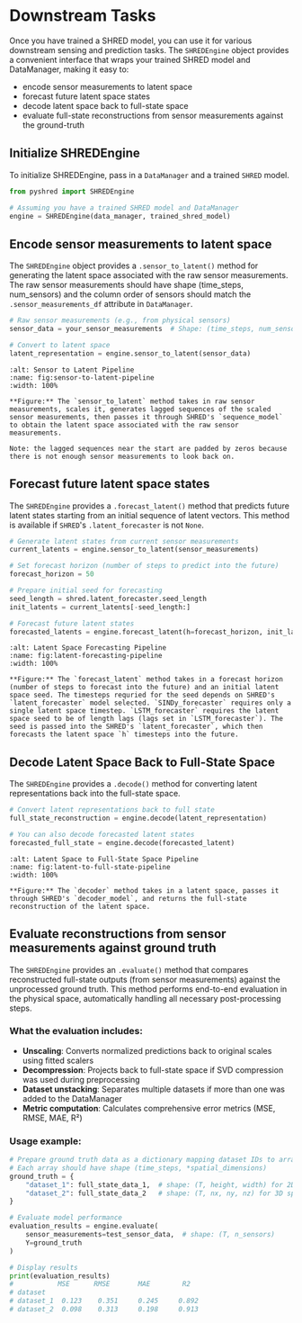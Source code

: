 # Downstream Tasks

Once you have trained a SHRED model, you can use it for various downstream sensing and prediction tasks. The `SHREDEngine` object provides a convenient interface that wraps your trained SHRED model and DataManager, making it easy to:

- encode sensor measurements to latent space
- forecast future latent space states
- decode latent space back to full-state space
- evaluate full-state reconstructions from sensor measurements against the ground-truth

## Initialize SHREDEngine

To initialize SHREDEngine, pass in a `DataManager` and a trained `SHRED` model.

```python
from pyshred import SHREDEngine

# Assuming you have a trained SHRED model and DataManager
engine = SHREDEngine(data_manager, trained_shred_model)
```

## Encode sensor measurements to latent space

The `SHREDEngine` object provides a `.sensor_to_latent()` method for generating the latent space associated with the raw sensor measurements.
The raw sensor measurements should have shape (time_steps, num_sensors) and the column order of sensors should match the `.sensor_measurements_df` attribute in `DataManager`.

```python
# Raw sensor measurements (e.g., from physical sensors)
sensor_data = your_sensor_measurements  # Shape: (time_steps, num_sensors)

# Convert to latent space
latent_representation = engine.sensor_to_latent(sensor_data)
```

```{figure} /_static/sensor_to_latent_figure.png
:alt: Sensor to Latent Pipeline
:name: fig:sensor-to-latent-pipeline
:width: 100%

**Figure:** The `sensor_to_latent` method takes in raw sensor measurements, scales it, generates lagged sequences of the scaled sensor measurements, then passes it through SHRED's `sequence_model` to obtain the latent space associated with the raw sensor measurements.

Note: the lagged sequences near the start are padded by zeros because there is not enough sensor measurements to look back on.
```

## Forecast future latent space states

The `SHREDEngine` provides a `.forecast_latent()` method that predicts future latent states starting from an initial sequence of latent vectors. This method is available if `SHRED`'s `.latent_forecaster` is not `None`.

```python
# Generate latent states from current sensor measurements
current_latents = engine.sensor_to_latent(sensor_measurements)

# Set forecast horizon (number of steps to predict into the future)
forecast_horizon = 50

# Prepare initial seed for forecasting
seed_length = shred.latent_forecaster.seed_length
init_latents = current_latents[-seed_length:]

# Forecast future latent states
forecasted_latents = engine.forecast_latent(h=forecast_horizon, init_latents=init_latents)
```

```{figure} /_static/forecast_latent_figure.png
:alt: Latent Space Forecasting Pipeline
:name: fig:latent-forecasting-pipeline
:width: 100%

**Figure:** The `forecast_latent` method takes in a forecast horizon (number of steps to forecast into the future) and an initial latent space seed. The timesteps requried for the seed depends on SHRED's `latent_forecaster` model selected. `SINDy_forecaster` requires only a single latent space timestep. `LSTM_forecaster` requires the latent space seed to be of length lags (lags set in `LSTM_forecaster`). The seed is passed into the SHRED's `latent_forecaster`, which then forecasts the latent space `h` timesteps into the future.
```

## Decode Latent Space Back to Full-State Space

The `SHREDEngine` provides a `.decode()` method for converting latent representations back into the full-state space.

```python
# Convert latent representations back to full state
full_state_reconstruction = engine.decode(latent_representation)

# You can also decode forecasted latent states
forecasted_full_state = engine.decode(forecasted_latent)
```

```{figure} /_static/decoder_figure.png
:alt: Latent Space to Full-State Space Pipeline
:name: fig:latent-to-full-state-pipeline
:width: 100%

**Figure:** The `decoder` method takes in a latent space, passes it through SHRED's `decoder_model`, and returns the full-state reconstruction of the latent space.
```

## Evaluate reconstructions from sensor measurements against ground truth

The `SHREDEngine` provides an `.evaluate()` method that compares reconstructed full-state outputs (from sensor measurements) against the unprocessed ground truth. This method performs end-to-end evaluation in the physical space, automatically handling all necessary post-processing steps.

### What the evaluation includes:

- **Unscaling**: Converts normalized predictions back to original scales using fitted scalers
- **Decompression**: Projects back to full-state space if SVD compression was used during preprocessing
- **Dataset unstacking**: Separates multiple datasets if more than one was added to the DataManager
- **Metric computation**: Calculates comprehensive error metrics (MSE, RMSE, MAE, R²)

### Usage example:

```python
# Prepare ground truth data as a dictionary mapping dataset IDs to arrays
# Each array should have shape (time_steps, *spatial_dimensions)
ground_truth = {
    "dataset_1": full_state_data_1,  # shape: (T, height, width) for 2D spatial data
    "dataset_2": full_state_data_2   # shape: (T, nx, ny, nz) for 3D spatial data
}

# Evaluate model performance
evaluation_results = engine.evaluate(
    sensor_measurements=test_sensor_data,  # shape: (T, n_sensors)
    Y=ground_truth
)

# Display results
print(evaluation_results)
#           MSE      RMSE       MAE        R2
# dataset
# dataset_1  0.123    0.351     0.245     0.892
# dataset_2  0.098    0.313     0.198     0.913
```

